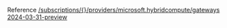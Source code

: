 Reference [/subscriptions/{}/providers/microsoft.hybridcompute/gateways 2024-03-31-preview](/Resources/mgmt-plane/L3N1YnNjcmlwdGlvbnMve30vcHJvdmlkZXJzL21pY3Jvc29mdC5oeWJyaWRjb21wdXRlL2dhdGV3YXlz/2024-03-31-preview.xml)
